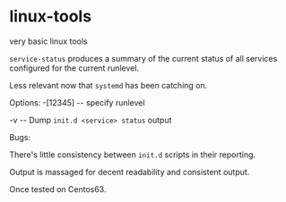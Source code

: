 linux-tools
===========

very basic linux tools


`service-status` produces a summary of the current status of all services configured for the current runlevel.

Less relevant now that `systemd` has been catching on.

Options: -[12345] -- specify runlevel

  -v  -- Dump `init.d <service> status` output


Bugs:

There's little consistency between `init.d` scripts in their reporting.

Output is massaged for decent readability and consistent output.

Once tested on Centos63.
